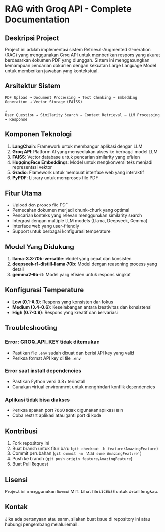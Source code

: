 # RAG with Groq API - Complete Documentation

## Deskripsi Project

Project ini adalah implementasi sistem Retrieval-Augmented Generation (RAG) yang menggunakan Groq API untuk memberikan respons yang akurat berdasarkan dokumen PDF yang diunggah. Sistem ini menggabungkan kemampuan pencarian dokumen dengan kekuatan Large Language Model untuk memberikan jawaban yang kontekstual.

## Arsitektur Sistem

```
PDF Upload → Document Processing → Text Chunking → Embedding Generation → Vector Storage (FAISS)
                                                                                    ↓
User Question → Similarity Search → Context Retrieval → LLM Processing → Response
```

## Komponen Teknologi

1. **LangChain**: Framework untuk membangun aplikasi dengan LLM
2. **Groq API**: Platform AI yang menyediakan akses ke berbagai model LLM
3. **FAISS**: Vector database untuk pencarian similarity yang efisien
4. **HuggingFace Embeddings**: Model untuk mengkonversi teks menjadi representasi vektor
5. **Gradio**: Framework untuk membuat interface web yang interaktif
6. **PyPDF**: Library untuk memproses file PDF

## Fitur Utama

- Upload dan proses file PDF
- Pemecahan dokumen menjadi chunk-chunk yang optimal
- Pencarian konteks yang relevan menggunakan similarity search
- Integrasi dengan multiple LLM models (Llama, Deepseek, Gemma)
- Interface web yang user-friendly
- Support untuk berbagai konfigurasi temperature

## Model Yang Didukung

1. **llama-3.3-70b-versatile**: Model yang cepat dan konsisten
2. **deepseek-r1-distill-llama-70b**: Model dengan reasoning process yang detail
3. **gemma2-9b-it**: Model yang efisien untuk respons singkat

## Konfigurasi Temperature

- **Low (0.1-0.3)**: Respons yang konsisten dan fokus
- **Medium (0.4-0.6)**: Keseimbangan antara kreativitas dan konsistensi
- **High (0.7-0.9)**: Respons yang kreatif dan bervariasi

## Troubleshooting

### Error: GROQ_API_KEY tidak ditemukan
- Pastikan file `.env` sudah dibuat dan berisi API key yang valid
- Periksa format API key di file `.env`

### Error saat install dependencies
- Pastikan Python versi 3.8+ terinstall
- Gunakan virtual environment untuk menghindari konflik dependencies

### Aplikasi tidak bisa diakses
- Periksa apakah port 7860 tidak digunakan aplikasi lain
- Coba restart aplikasi atau ganti port di kode

## Kontribusi

1. Fork repository ini
2. Buat branch untuk fitur baru (`git checkout -b feature/AmazingFeature`)
3. Commit perubahan (`git commit -m 'Add some AmazingFeature'`)
4. Push ke branch (`git push origin feature/AmazingFeature`)
5. Buat Pull Request

## Lisensi

Project ini menggunakan lisensi MIT. Lihat file `LICENSE` untuk detail lengkap.

## Kontak

Jika ada pertanyaan atau saran, silakan buat issue di repository ini atau hubungi pengembang melalui email.

